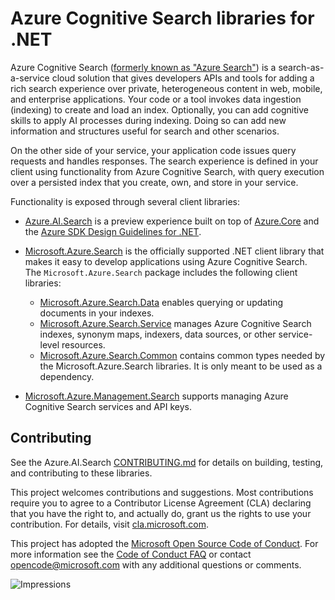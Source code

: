 # Azure Cognitive Search libraries for .NET

Azure Cognitive Search ([formerly known as "Azure Search"](https://docs.microsoft.com/azure/search/whats-new#new-service-name))
is a search-as-a-service cloud solution that gives developers APIs and tools
for adding a rich search experience over private, heterogeneous content in web,
mobile, and enterprise applications. Your code or a tool invokes data ingestion
(indexing) to create and load an index. Optionally, you can add cognitive
skills to apply AI processes during indexing. Doing so can add new information
and structures useful for search and other scenarios.

On the other side of your service, your application code issues query requests
and handles responses. The search experience is defined in your client using
functionality from Azure Cognitive Search, with query execution over a
persisted index that you create, own, and store in your service.

Functionality is exposed through several client libraries:

- [Azure.AI.Search](./Azure.AI.Search/) is a preview experience built on top of
  [Azure.Core](../core/Azure.Core/README.md) and the
  [Azure SDK Design Guidelines for .NET](https://azure.github.io/azure-sdk/dotnet_introduction.html).

- [Microsoft.Azure.Search](./Microsoft.Azure.Search/) is the officially
supported .NET client library that makes it easy to develop applications using
Azure Cognitive Search.  The `Microsoft.Azure.Search` package includes the
following client libraries:
  - [Microsoft.Azure.Search.Data](./Microsoft.Azure.Search.Data/) enables
    querying or updating documents in your indexes.
  - [Microsoft.Azure.Search.Service](./Microsoft.Azure.Search.Service/) manages
    Azure Cognitive Search indexes, synonym maps, indexers, data sources, or
    other service-level resources.
  - [Microsoft.Azure.Search.Common](./Microsoft.Azure.Search.Common/) contains
    common types needed by the Microsoft.Azure.Search libraries.  It is only
    meant to be used as a dependency.

- [Microsoft.Azure.Management.Search](./Microsoft.Azure.Management.Search/)
  supports managing Azure Cognitive Search services and API keys.

## Contributing

See the Azure.AI.Search [CONTRIBUTING.md](./CONTRIBUTING.md) for details on
building, testing, and contributing to these libraries.

This project welcomes contributions and suggestions.  Most contributions
require you to agree to a Contributor License Agreement (CLA) declaring that
you have the right to, and actually do, grant us the rights to use your
contribution. For details, visit [cla.microsoft.com](https://cla.microsoft.com).

This project has adopted the
[Microsoft Open Source Code of Conduct](https://opensource.microsoft.com/codeofconduct/).
For more information see the
[Code of Conduct FAQ](https://opensource.microsoft.com/codeofconduct/faq/)
or contact [opencode@microsoft.com](mailto:opencode@microsoft.com) with any
additional questions or comments.

![Impressions](https://azure-sdk-impressions.azurewebsites.net/api/impressions/azure-sdk-for-net%2Fsdk%2Fsearch%2FREADME.png)
